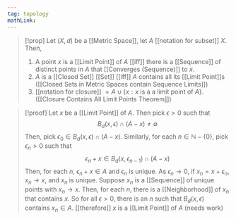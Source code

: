 ```yaml
---
tag: topology
mathLink: 
---
```

>[!prop]
>Let $(X, d)$ be a [[Metric Space]], let $A$ [[notation for subset]] $X$. Then,
>1. A point $x$ is a [[Limit Point]] of $A$ [[iff]] there is a [[Sequence]] of distinct points in $A$ that [[Converges (Sequence)]] to $x$.
>2. $A$ is a [[Closed Set]] [[Set]] [[iff]] $A$ contains all its [[Limit Point]]s ([[Closed Sets in Metric Spaces contain Sequence Limits]])
>3. [[notation for closure]] $=A\cup\{x:x \text{ is a a limit point of }A\}$. ([[Closure Contains All Limit Points Theorem]])

>[!proof]
>Let $x$ be a [[Limit Point]] of $A$. Then pick $\epsilon>0$ such that 
>$$B_{d}(x,\epsilon)\cap(A-x)\ne \emptyset$$
>Then, pick $\epsilon_{0}\in B_{d}(x,\epsilon)\cap (A-x)$. Similarly, for each $n\in \mathbb{N}-\{0\}$, pick $\epsilon_{n}>0$ such that
>$$\epsilon_{n}+x\in B_{d}(x,\epsilon_{n-1})\cap(A-x)$$
>Then, for each $n$, $\epsilon_{n}+x\in A$ and $\epsilon_n$ is unique. As $\epsilon_{n} \rightarrow0$, if $x_{n}=x+\epsilon_{n}$, $x_{n}\rightarrow x$, and $x_{n}$ is unique.
>Suppose $x_{n}$ is a [[Sequence]] of unique points with $x_{n}\rightarrow x$. Then, for each $n$, there is a [[Neighborhood]] of $x_{n}$ that contains $x$. So for all $\epsilon>0$, there is an $n$ such that $B_{d}(x,\epsilon)$ contains $x_{n}\in A$. [[therefore]] $x$ is a [[Limit Point]] of $A$ (needs work)
>
